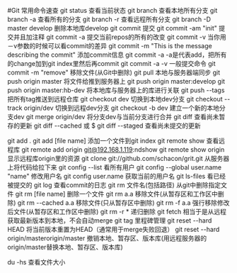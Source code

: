 
#Git 常用命令速查
git status 查看当前状态 
git branch 查看本地所有分支
git branch -a 查看所有的分支
git branch -r 查看远程所有分支
git branch -D master develop 删除本地库develop
git commit 提交 
git commit -am "init" 提交并且加注释 
git commit -a 提交当前repos的所有的改变
git commit -v 当你用－v参数的时候可以看commit的差异
git commit -m "This is the message describing the commit" 添加commit信息
git commit -a -a是代表add，把所有的change加到git index里然后再commit
git commit -a -v 一般提交命令
git commit -m "remove" 移除文件(从Git中删除)
git pull 本地与服务器端同步
git push origin master 将文件给推到服务器上 
git push origin master:develop
git push origin master:hb-dev 将本地库与服务器上的库进行关联 
git push --tags 把所有tag推送到远程仓库 
git checkout dev 切换到本地dev分支
git checkout --track origin/dev 切换到远程dev分支
git checkout -b dev 建立一个新的本地分支dev
git merge origin/dev 将分支dev与当前分支进行合并
git diff 查看尚未暂存的更新
git diff --cached 或 $ git diff --staged 查看尚未提交的更新

git add .
git add [file name] 添加一个文件到git index
git remote show 查看远程库
git remote add origin git@192.168.1.119:ndshow
git remote show origin 显示远程库origin里的资源 
git clone git://github.com/schacon/grit.git 从服务器上将代码给拉下来
git config --list 看所有用户
git config --global user.name "name" 修改用户名
git config user.name  获取当前的用户名
git ls-files 看已经被提交的
git log 查看commit的日志
git rm 文件名(包括路径) 从git中删除指定文件
git rm [file name] 删除一个文件
git rm a.a 移除文件(从暂存区和工作区中删除)
git rm --cached a.a 移除文件(只从暂存区中删除)
git rm -f a.a 强行移除修改后文件(从暂存区和工作区中删除)
git rm -r *  递归删除 
git fetch 相当于是从远程获取最新版本到本地，不会自动merge
git tag 里程碑管理
git reset --hard HEAD  将当前版本重置为HEAD（通常用于merge失败回退）
git reset --hard origin/masterorigin/master  撤销本地、暂存区、版本库(用远程服务器的origin/master替换本地、暂存区、版本库)

du -hs 查看文件大小


